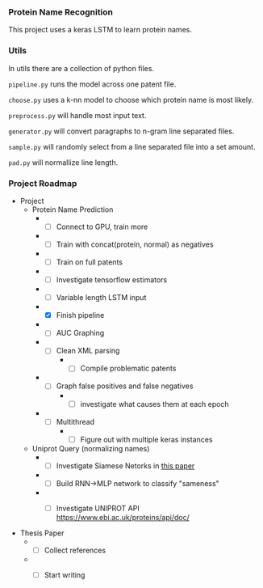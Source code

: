 ### Protein Name Recognition

This project uses a keras LSTM to learn protein names.


### Utils

In utils there are a collection of python files.

`pipeline.py` runs the model across one patent file.

`choose.py` uses a k-nn model to choose which protein name is most likely.

`preprocess.py` will handle most input text.

`generator.py` will convert paragraphs to n-gram line separated files.

`sample.py` will randomly select from a line separated file into a set amount.

`pad.py` will normallize line length.

### Project Roadmap

* Project
    * Protein Name Prediction
        * - [ ] Connect to GPU, train more
        * - [ ] Train with concat(protein, normal) as negatives
        * - [ ] Train on full patents
        * - [ ] Investigate tensorflow estimators
        * - [ ] Variable length LSTM input
        * - [x] Finish pipeline
        * - [ ] AUC Graphing
        * - [ ] Clean XML parsing
            * - [ ] Compile problematic patents
        * - [ ] Graph false positives and false negatives
            * - [ ] investigate what causes them at each epoch
        * - [ ] Multithread
            * - [ ] Figure out with multiple keras instances
    * Uniprot Query (normalizing names)
        * - [ ] Investigate Siamese Netorks in [this paper](https://www.microsoft.com/en-us/research/wp-content/uploads/2016/02/cikm2013_DSSM_fullversion.pdf)
        * - [ ] Build RNN->MLP network to classify "sameness"
        * - [ ] Investigate UNIPROT API
            https://www.ebi.ac.uk/proteins/api/doc/


* Thesis Paper
    * - [ ] Collect references
    * - [ ] Start writing

